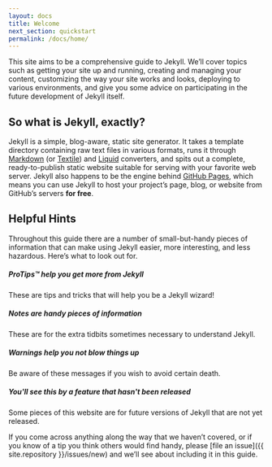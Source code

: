 ```yaml
---
layout: docs
title: Welcome
next_section: quickstart
permalink: /docs/home/
---
```


This site aims to be a comprehensive guide to Jekyll. We’ll cover topics such
as getting your site up and running, creating and managing your content,
customizing the way your site works and looks, deploying to various
environments, and give you some advice on participating in the future
development of Jekyll itself.

## So what is Jekyll, exactly?

Jekyll is a simple, blog-aware, static site generator. It takes a template
directory containing raw text files in various formats, runs it through
[Markdown](http://daringfireball.net/projects/markdown/) (or
[Textile](http://redcloth.org/textile)) and
[Liquid](http://wiki.shopify.com/Liquid)
converters, and spits out a complete, ready-to-publish static website suitable
for serving with your favorite web server. Jekyll also happens to be the engine
behind [GitHub Pages](http://pages.github.com), which means you can use Jekyll
to host your project’s page, blog, or website from GitHub’s servers **for
free**.

## Helpful Hints

Throughout this guide there are a number of small-but-handy pieces of
information that can make using Jekyll easier, more interesting, and less
hazardous. Here’s what to look out for.

<div class="note">
  <h5>ProTips™ help you get more from Jekyll</h5>
  <p>These are tips and tricks that will help you be a Jekyll wizard!</p>
</div>

<div class="note info">
  <h5>Notes are handy pieces of information</h5>
  <p>These are for the extra tidbits sometimes necessary to understand
     Jekyll.</p>
</div>

<div class="note warning">
  <h5>Warnings help you not blow things up</h5>
  <p>Be aware of these messages if you wish to avoid certain death.</p>
</div>

<div class="note unreleased">
  <h5>You'll see this by a feature that hasn't been released</h5>
  <p>Some pieces of this website are for future versions of Jekyll that
    are not yet released.</p>
</div>

If you come across anything along the way that we haven’t covered, or if you
know of a tip you think others would find handy, please [file an
issue]({{ site.repository }}/issues/new) and we’ll see about
including it in this guide.
